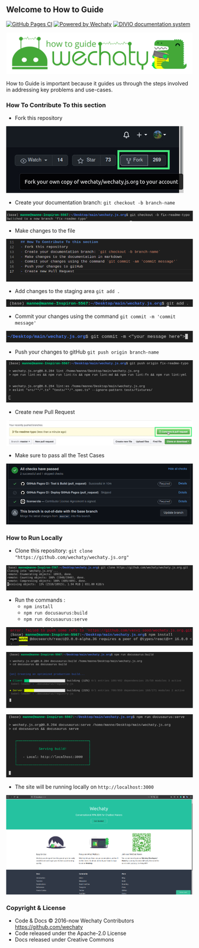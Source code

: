 ## Welcome to How to Guide

[![GitHub Pages CI](https://github.com/wechaty/wechaty.js.org/workflows/GitHub%20Pages%20CI/badge.svg)](https://github.com/wechaty/wechaty.js.org/actions?query=workflow%3A%22GitHub+Pages+CI%22)
[![Powered by Wechaty](https://img.shields.io/badge/Powered%20By-Wechaty-brightgreen.svg)](https://github.com/Wechaty/wechaty)
[![DIVIO documentation system](https://img.shields.io/badge/DIVIO-Documentation%20System-blue)](https://documentation.divio.com/)

![Wechaty Docusaurus](how-to-guide.png)

How to Guide is important because it guides us through the steps involved in addressing key problems and use-cases.

### How To Contribute To this section

- Fork this repository

![Fork the repo](fork.jpg)

- Create your documentation branch: `git checkout -b branch-name`

![checkout branch](git-checkout.png)

- Make changes to the file

![make changes](PR-file-changes.png)

- Add changes to the staging area `git add .`

![add to staging area](git-add.png)

- Commit your changes using the command `git commit -m 'commit message'`

![make commit](PR-commit.png)

- Push your changes to gitHub `git push origin branch-name`

![push changes](git-push.png)

- Create new Pull Request

![open Pull Request](pull-request.jpg)

- Make sure to pass all the Test Cases

![pass test case](PR-checks.png)

### How to Run Locally

- Clone this repository: `git clone "https://github.com/wechaty/wechaty.js.org"`

![git clone](git-clone.png)

- Run the commands :
  - `npm install`
  - `npm run docusaurus:build`
  - `npm run docusaurus:serve`
  
![run install](npm-install.png)

![run build](npm-run-build.png)

![run serve](num-run-serve.png)

- The site will be running  locally on `http://localhost:3000`

![run locally](localhost.png)

### Copyright & License

- Code & Docs © 2016-now Wechaty Contributors <https://github.com/wechaty>
- Code released under the Apache-2.0 License
- Docs released under Creative Commons
